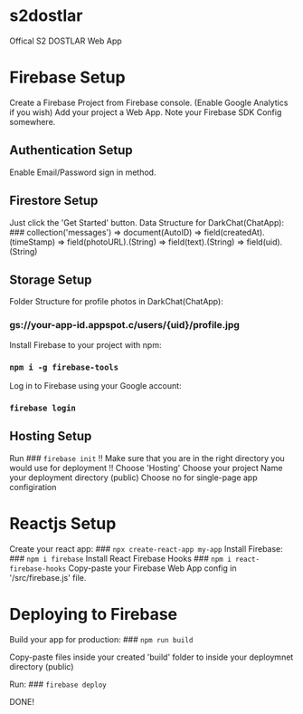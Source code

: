 # s2dostlar
Offical S2 DOSTLAR Web App

# Firebase Setup
  Create a Firebase Project from Firebase console. (Enable Google Analytics if you wish)
  Add your project a Web App.
  Note your Firebase SDK Config somewhere.

## Authentication Setup
  Enable Email/Password sign in method. 

## Firestore Setup
  Just click the 'Get Started' button.
  Data Structure for DarkChat(ChatApp):
    ### collection('messages') => document(AutoID) => field(createdAt).(timeStamp)
                                                   => field(photoURL).(String)
                                                   => field(text).(String)
                                                   => field(uid).(String)
                                                   
## Storage Setup
  Folder Structure for profile photos in DarkChat(ChatApp):
   ### gs://your-app-id.appspot.c/users/{uid}/profile.jpg
    
Install Firebase to your project with npm:
  ### `npm i -g firebase-tools`

Log in to Firebase using your Google account:
  ### `firebase login`
  
## Hosting Setup
  Run ### `firebase init`
  !! Make sure that you are in the right directory you would use for deployment !! 
  Choose 'Hosting'
  Choose your project
  Name your deployment directory (public)
  Choose no for single-page app configiration
  
  
# Reactjs Setup
  Create your react app:
    ### `npx create-react-app my-app`
  Install Firebase:
    ### `npm i firebase`
  Install React Firebase Hooks
    ### `npm i react-firebase-hooks`
  Copy-paste your Firebase Web App config in '/src/firebase.js' file.
    
# Deploying to Firebase
  Build your app for production:
    ### `npm run build`
  
  Copy-paste files inside your created 'build' folder to inside your deploymnet directory (public)
  
  Run: ### `firebase deploy`
  
  DONE!
  
  
